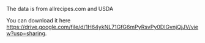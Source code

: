 The data is from allrecipes.com and USDA

You can download it here https://drive.google.com/file/d/1H64ykNL71GfG6mPyRsvPy0DIGvnjQjJV/view?usp=sharing. 
